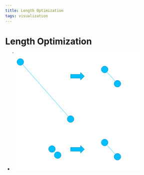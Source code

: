 ```yaml
---
title: Length Optimization
tags: visualization
---
```


# Length Optimization
- ![im](assets/Pasted%20Image%2020220418123246.png)








































































